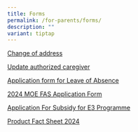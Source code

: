 ```yaml
---
title: Forms
permalink: /for-parents/forms/
description: ""
variant: tiptap
---
```

<p><a href="/files/Update%20of%20student%20address.pdf" rel="noopener noreferrer nofollow" target="_blank">Change of address</a>
</p>
<p><a href="/files/Request%20form%20for%20authorised%20caregiver.pdf" rel="noopener noreferrer nofollow" target="_blank">Update authorized caregiver</a>
</p>
<p><a href="https://form.gov.sg/60b98c71451c8300119f40ab" rel="noopener noreferrer nofollow" target="_blank">Application form for Leave of Absence</a>
</p>
<p><a href="/files/2024%20moe%20fas%20application%20form.pdf" rel="noopener noreferrer nofollow" target="_blank">2024 MOE FAS Application Form</a>
</p>
<p><a href="/files/application%20for%20subsidy%20for%20e3%20programme%202024.pdf" rel="noopener noreferrer nofollow" target="_blank">Application For Subsidy for E3 Programme</a>
</p>
<p><a href="/files/Product_Fact_Sheet__Year_2024_May__Revised.pdf" rel="noopener noreferrer nofollow" target="_blank">Product Fact Sheet 2024</a>
</p>
